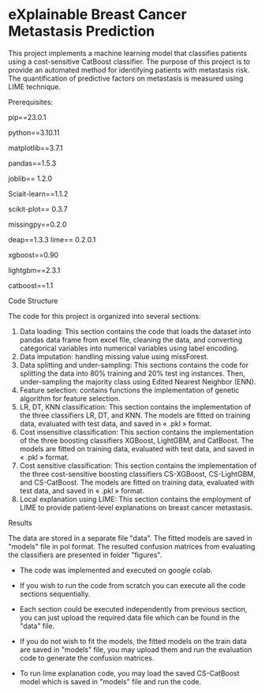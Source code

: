 # eXplainable Breast Cancer Metastasis Prediction 

This project implements a machine learning model that classifies patients using a cost-sensitive CatBoost classifier. The purpose of this project is to provide an automated method for identifying patients with metastasis risk. The quantification of predictive factors on metastasis is measured using LIME technique.

Prerequisites:

pip==23.0.1

python==3.10.11

matplotlib==3.7.1

pandas==1.5.3

joblib== 1.2.0


Sciait-learn==1.1.2

scikit-plot== 0.3.7

missingpy==0.2.0

deap==1.3.3
lime== 0.2.0.1

xgboost==0.90

lightgbm==2.3.1

catboost==1.1


Code Structure

The code for this project is organized into several sections:
1. Data loading: This section contains the code that loads the dataset into pandas data frame from excel file, cleaning the data, and converting categorical variables into numerical variables using label encoding.
2. Data imputation: handling missing value using missForest.
3. Data splitting and under-sampling: This sections contains the code for splitting the data into 80% training and 20% test ing instances. Then, under-sampling the majority class using Edited Nearest Neighbor (ENN).
4. Feature selection: contains functions the implementation of genetic algorithm for feature selection.
5. LR, DT, KNN classification: This section contains the implementation of the three classifiers LR, DT, and KNN. The models are fitted on training data, evaluated with test data, and saved in « .pkl » format. 
6. Cost insensitive  classification: This section contains the implementation of the three boosting classifiers XGBoost, LightGBM, and CatBoost. The models are fitted on training data, evaluated with test data, and saved in « .pkl » format. 
7. Cost sensitive  classification: This section contains the implementation of the three cost-sensitive boosting classifiers CS-XGBoost, CS-LightGBM, and CS-CatBoost. The models are fitted on training data, evaluated with test data, and saved in « .pkl » format.
8. Local explanation using LIME: This section contains the employment of LIME to provide patient-level explanations on breast cancer metastasis.

Results

The data are stored in a separate file "data".
The fitted models are saved in "models" file in pol format.
The resulted confusion matrices from evaluating the classifiers are presented in folder "figures". 


- The code was implemented and executed on google colab.

- If you wish to run the code from scratch you can execute all the code sections sequentially.

- Each section could be executed independently from previous section, you can just upload the required data file which can be found in the "data" file.

- If you do not wish to fit the models, the fitted models on the train data are saved in "models" file, you may upload them and run the evaluation code to generate the confusion matrices.

- To run lime explanation code, you may load the saved CS-CatBoost model which is saved in "models" file and run the code.



